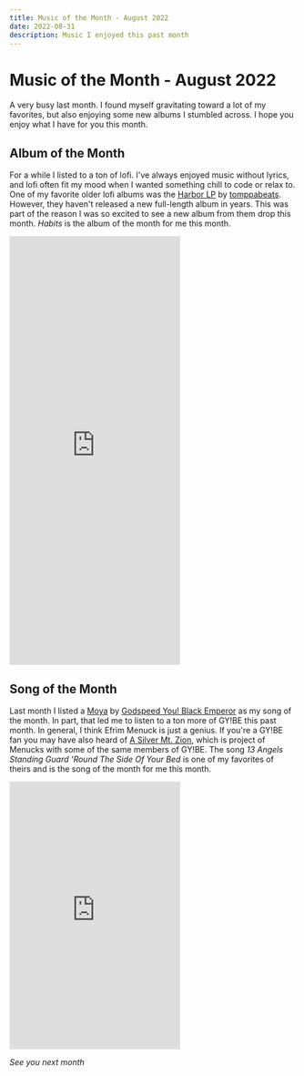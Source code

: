 ```yaml
---
title: Music of the Month - August 2022
date: 2022-08-31
description: Music I enjoyed this past month
---
```


# Music of the Month - August 2022

A very busy last month. I found myself gravitating toward a lot of my favorites,
but also enjoying some new albums I stumbled across. I hope you enjoy what I
have for you this month.

## Album of the Month

For a while I listed to a ton of lofi. I've always enjoyed music without lyrics,
and lofi often fit my mood when I wanted something chill to code or relax to.
One of my favorite older lofi albums was the [Harbor
LP](https://tomppabeats.bandcamp.com/album/harbor-lp) by
[tomppabeats](https://tomppabeats.bandcamp.com/). However, they haven't released
a new full-length album in years. This was part of the reason I was so excited
to see a new album from them drop this month. _Habits_ is the album of the month
for me this month.

<iframe style="border: 0; max-width: 350px; height: 753px;" src="https://bandcamp.com/EmbeddedPlayer/album=3664607190/size=large/bgcol=333333/linkcol=ffffff/transparent=true/" seamless><a href="https://tomppabeats.bandcamp.com/album/habits">Habits by tomppabeats</a></iframe>


## Song of the Month

Last month I listed a
[Moya](https://www.chris-kipp.io/blog/music-of-the-month---july-2022) by
[Godspeed You! Black Emperor](https://brainwashed.com/godspeed/) as my song of
the month. In part, that led me to listen to a ton more of GY!BE this past
month. In general, I think Efrim Menuck is just a genius. If you're a GY!BE fan
you may have also heard of [A Silver Mt.
Zion](https://en.wikipedia.org/wiki/Thee_Silver_Mt._Zion_Memorial_Orchestra),
which is project of Menucks with some of the same members of GY!BE. The song _13
Angels Standing Guard 'Round The Side Of Your Bed_ is one of my favorites of
theirs and is the song of the month for me this month.

<iframe style="border: 0; max-width: 350px; height: 470px;" src="https://bandcamp.com/EmbeddedPlayer/album=2227663860/size=large/bgcol=333333/linkcol=ffffff/tracklist=false/track=3023925315/transparent=true/" seamless><a href="https://theesilvermtzion.bandcamp.com/album/he-has-left-us-alone-but-shafts-of-light-sometimes-grace-the-corner-of-our-rooms">He Has Left Us Alone But Shafts Of Light Sometimes Grace The Corner Of Our Rooms... by Thee Silver Mt Zion Memorial Orchestra</a></iframe>

_See you next month_
